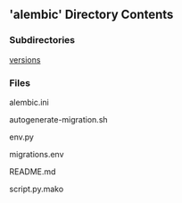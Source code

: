 ## 'alembic' Directory Contents

### Subdirectories

[versions](./versions/README.md)

### Files

alembic.ini

autogenerate-migration.sh

env.py

migrations.env

README.md

script.py.mako

